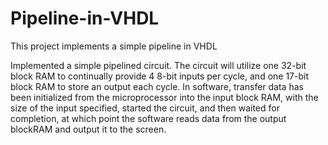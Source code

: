 # Pipeline-in-VHDL
This project implements a simple pipeline in VHDL 

Implemented a simple pipelined circuit. The circuit will utilize one
32-bit block RAM to continually provide 4 8-bit inputs per cycle, and one 17-bit block
RAM to store an output each cycle. In software, transfer data has been initialized from the
microprocessor into the input block RAM, with the size of the input specified, started the circuit,
and then waited for completion, at which point the software reads data from the output
blockRAM and output it to the screen.
